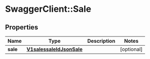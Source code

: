 # SwaggerClient::Sale

## Properties
Name | Type | Description | Notes
------------ | ------------- | ------------- | -------------
**sale** | [**V1salessaleIdJsonSale**](V1salessaleIdJsonSale.md) |  | [optional] 


